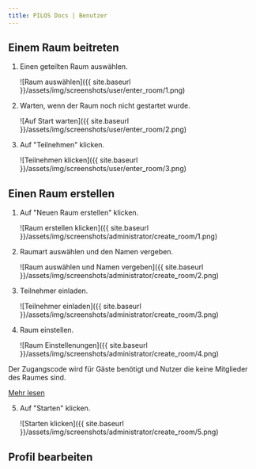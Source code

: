 ```yaml
---
title: PILOS Docs | Benutzer
---
```


## Einem Raum beitreten
1. Einen geteilten Raum auswählen.

   ![Raum auswählen]({{ site.baseurl }}/assets/img/screenshots/user/enter_room/1.png)

2. Warten, wenn der Raum noch nicht gestartet wurde.

   ![Auf Start warten]({{ site.baseurl }}/assets/img/screenshots/user/enter_room/2.png)

3. Auf "Teilnehmen" klicken.

   ![Teilnehmen klicken]({{ site.baseurl }}/assets/img/screenshots/user/enter_room/3.png)

## Einen Raum erstellen

1. Auf "Neuen Raum erstellen" klicken.

   ![Raum erstellen klicken]({{ site.baseurl }}/assets/img/screenshots/administrator/create_room/1.png)

2. Raumart auswählen und den Namen vergeben.

   ![Raum auswählen und Namen vergeben]({{ site.baseurl }}/assets/img/screenshots/administrator/create_room/2.png)

3. Teilnehmer einladen.

   ![Teilnehmer einladen]({{ site.baseurl }}/assets/img/screenshots/administrator/create_room/3.png)

4. Raum einstellen.

   ![Raum Einstellenungen]({{ site.baseurl }}/assets/img/screenshots/administrator/create_room/4.png)

Der Zugangscode wird für Gäste benötigt und Nutzer die keine Mitglieder des Raumes sind.

<a class="button is-primary" href="#">Mehr lesen</a>

5. Auf "Starten" klicken.

   ![Starten klicken]({{ site.baseurl }}/assets/img/screenshots/administrator/create_room/5.png)

## Profil bearbeiten



